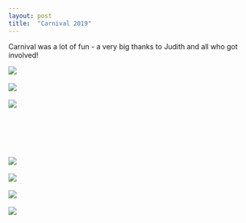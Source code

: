 ```yaml
---
layout: post
title:  "Carnival 2019"
---
```

<div class="blog">
<p>
Carnival was a lot of fun - a very big thanks to Judith and all who got involved!
</p>

<img src="{{site.baseurl}}/assets/2019-09-26-carnival/IMG_0862.jpg" class="rotate90"/>
<br />
<br />
<img src="{{site.baseurl}}/assets/2019-09-26-carnival/IMG_0863.jpg"  class="rotate90"/>
<br />
<br />
<img src="{{site.baseurl}}/assets/2019-09-26-carnival/IMG_0868.jpg"  class="rotate90" style="margin-bottom: 80px"/>
<br />
<br />
<img src="{{site.baseurl}}/assets/2019-09-26-carnival/IMG_0866.jpg" />
<br />
<br />
<img src="{{site.baseurl}}/assets/2019-09-26-carnival/IMG_0886.jpg" />
<br />
<br />
<img src="{{site.baseurl}}/assets/2019-09-26-carnival/IMG_0871.jpg" />
<br />
<br />
<img src="{{site.baseurl}}/assets/2019-09-26-carnival/IMG_0858.jpg" />
</div>